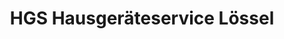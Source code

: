 ---
title: "HGS Hausgeräteservice Lössel"
url: /burg/hgs-hausgeraeteservice-loessel/
shop: Elektronik
---